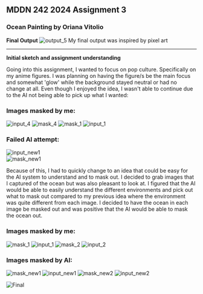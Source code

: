 ## MDDN 242 2024 Assignment 3

### Ocean Painting by Oriana Vitolio

**Final Output**
![output_5](https://github.com/23-2-DSDN242/ai-camera-vitolioria/assets/147349823/4166149e-c62d-4ed6-b4ef-06f4e51823e5)
My final output was inspired by pixel art 

---

   
**Initial sketch and assignment understanding**

Going into this assignment, I wanted to focus on pop culture. Specifically on my anime figures. I was planning on having the figure/s be the main focus and somewhat 'glow' while the background stayed neutral or had no change at all. Even though I enjoyed the idea, I wasn't able to continue due to the AI not being able to pick up what I wanted:

### Images masked by me:

![input_4](https://github.com/23-2-DSDN242/ai-camera-vitolioria/assets/147349823/343a604d-3157-40f5-b455-5b23521bfb23)
![mask_4](https://github.com/23-2-DSDN242/ai-camera-vitolioria/assets/147349823/d9c7479b-865a-45f8-936d-f5da98e3e394)
![mask_1](https://github.com/23-2-DSDN242/ai-camera-vitolioria/assets/147349823/57f02412-f2d3-4886-8dba-6b22fcf15f5c)
![input_1](https://github.com/23-2-DSDN242/ai-camera-vitolioria/assets/147349823/81b7e6a8-c990-470b-99af-72fa3cf80112)


### Failed AI attempt:
![input_new1](https://github.com/23-2-DSDN242/ai-camera-vitolioria/assets/147349823/4f9a1fd9-a5bd-4632-bceb-9afbb50f42a7)  
![mask_new1](https://github.com/23-2-DSDN242/ai-camera-vitolioria/assets/147349823/a84c4b71-1955-4b75-8c9c-52f7c89b9b14)

Because of this, I had to quickly change to an idea that could be easy for the AI system to understand and to mask out. I decided to grab images that I captured of the ocean but was also pleasant to look at. I figured that the AI would be able to easily understand the different environments and pick out what to mask out compared to my previous idea where the environment was quite different from each image. I decided to have the ocean in each image be masked out and was positive that the AI would be able to mask the ocean out.

### Images masked by me:
![mask_1](https://github.com/23-2-DSDN242/ai-camera-vitolioria/assets/147349823/5fcd82bc-4bb3-4aae-9c86-e37c6f7dbc0f)
![input_1](https://github.com/23-2-DSDN242/ai-camera-vitolioria/assets/147349823/fe19354d-b9a4-4f82-93d4-281924559f22)
![mask_2](https://github.com/23-2-DSDN242/ai-camera-vitolioria/assets/147349823/c8592f6a-8f65-425c-8107-b2834894040b)
![input_2](https://github.com/23-2-DSDN242/ai-camera-vitolioria/assets/147349823/03dcabc5-2dc6-4558-8288-3152f299fceb)

### Images masked by AI:

![mask_new1](https://github.com/23-2-DSDN242/ai-camera-vitolioria/assets/147349823/cf4c5677-548c-4c3d-ba3a-82210132b161)
![input_new1](https://github.com/23-2-DSDN242/ai-camera-vitolioria/assets/147349823/48d340e9-185d-40e6-8954-1297a0ceb264)
![mask_new2](https://github.com/23-2-DSDN242/ai-camera-vitolioria/assets/147349823/b8b21af6-9735-475e-a91a-ae078bc37627)
![input_new2](https://github.com/23-2-DSDN242/ai-camera-vitolioria/assets/147349823/1520322c-ed0a-418c-ae63-17198d657c8c)



![Final](https://github.com/23-2-DSDN242/ai-camera-vitolioria/assets/147349823/ec5af905-d82c-4f58-b2a6-1c6e763bcbb4)
